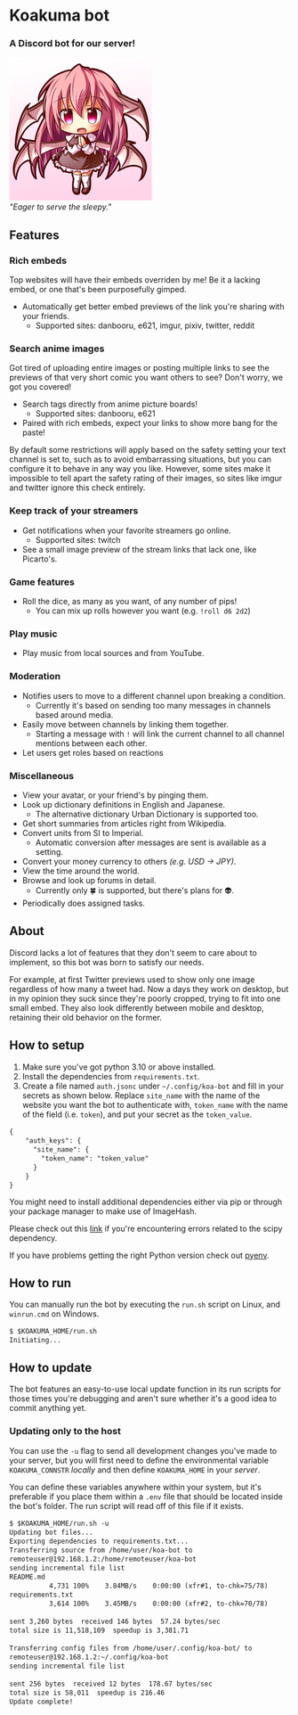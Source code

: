 # Koakuma bot

### A Discord bot for our server!

![Koakuma](koabot/assets/avatar.png)  
*"Eager to serve the sleepy."*

## Features

### Rich embeds

Top websites will have their embeds overriden by me! Be it a lacking embed, or one that's been purposefully gimped.

+ Automatically get better embed previews of the link you're sharing with your friends.
  + Supported sites: danbooru, e621, imgur, pixiv, twitter, reddit

### Search anime images

Got tired of uploading entire images or posting multiple links to see the previews of that very short comic you want others to see? Don't worry, we got you covered!

+ Search tags directly from anime picture boards!
  + Supported sites: danbooru, e621
+ Paired with rich embeds, expect your links to show more bang for the paste!

By default some restrictions will apply based on the safety setting your text channel is set to, such as to avoid embarrassing situations, but you can configure it to behave in any way you like. However, some sites make it impossible to tell apart the safety rating of their images, so sites like imgur and twitter ignore this check entirely.

### Keep track of your streamers

+ Get notifications when your favorite streamers go online.
  + Supported sites: twitch
+ See a small image preview of the stream links that lack one, like Picarto's.

### Game features

+ Roll the dice, as many as you want, of any number of pips!
  + You can mix up rolls however you want (e.g. `!roll d6 2d2`)

### Play music

+ Play music from local sources and from YouTube.

### Moderation

+ Notifies users to move to a different channel upon breaking a condition.
  + Currently it's based on sending too many messages in channels based around media.
+ Easily move between channels by linking them together.
  + Starting a message with `!` will link the current channel to all channel mentions between each other.
+ Let users get roles based on reactions

### Miscellaneous

+ View your avatar, or your friend's by pinging them.
+ Look up dictionary definitions in English and Japanese.
  + The alternative dictionary Urban Dictionary is supported too.
+ Get short summaries from articles right from Wikipedia.
+ Convert units from SI to Imperial.
  + Automatic conversion after messages are sent is available as a setting.
+ Convert your money currency to others *(e.g. USD → JPY)*.
+ View the time around the world.
+ Browse and look up forums in detail.
  + Currently only 🍀 is supported, but there's plans for 👽.
+ Periodically does assigned tasks.

## About

Discord lacks a lot of features that they don't seem to care about to implement, so this bot was born to satisfy our needs.

For example, at first Twitter previews used to show only one image regardless of how many a tweet had. Now a days they work on desktop, but in my opinion they suck since they're poorly cropped, trying to fit into one small embed. They also look differently between mobile and desktop, retaining their old behavior on the former.

## How to setup

1. Make sure you've got python 3.10 or above installed.
2. Install the dependencies from `requirements.txt`.
3. Create a file named `auth.jsonc` under `~/.config/koa-bot` and fill in your secrets as shown below. Replace `site_name` with the name of the website you want the bot to authenticate with, `token_name` with the name of the field (i.e. `token`), and put your secret as the `token_value`.

```jsonc
{
    "auth_keys": {
      "site_name": {
        "token_name": "token_value"
      }
    }
}
```

You might need to install additional dependencies either via pip or through your package manager to make use of ImageHash.

Please check out this [link](https://stackoverflow.com/a/59515996/7688278) if you're encountering errors related to the scipy dependency.

If you have problems getting the right Python version check out [pyenv](https://github.com/pyenv/pyenv).

## How to run

You can manually run the bot by executing the `run.sh` script on Linux, and `winrun.cmd` on Windows.

```text
$ $KOAKUMA_HOME/run.sh
Initiating...
```

## How to update

The bot features an easy-to-use local update function in its run scripts for those times you're debugging and aren't sure whether it's a good idea to commit anything yet.

### Updating only to the host

You can use the `-u` flag to send all development changes you've made to your server, but you will first need to define the environmental variable `KOAKUMA_CONNSTR` *locally* and then define `KOAKUMA_HOME` in your *server*.

You can define these variables anywhere within your system, but it's preferable if you place them within a `.env` file that should be located inside the bot's folder. The run script will read off of this file if it exists.

```text
$ $KOAKUMA_HOME/run.sh -u
Updating bot files...
Exporting dependencies to requirements.txt...
Transferring source from /home/user/koa-bot to remoteuser@192.168.1.2:/home/remoteuser/koa-bot
sending incremental file list
README.md
          4,731 100%    3.84MB/s    0:00:00 (xfr#1, to-chk=75/78)
requirements.txt
          3,614 100%    3.45MB/s    0:00:00 (xfr#2, to-chk=70/78)

sent 3,260 bytes  received 146 bytes  57.24 bytes/sec
total size is 11,518,109  speedup is 3,381.71

Transferring config files from /home/user/.config/koa-bot/ to remoteuser@192.168.1.2:~/.config/koa-bot
sending incremental file list

sent 256 bytes  received 12 bytes  178.67 bytes/sec
total size is 58,011  speedup is 216.46
Update complete!
```

